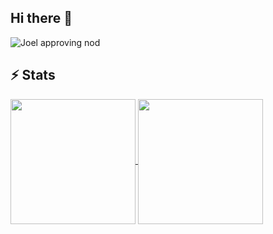 ## Hi there 👋

<!--
<div align="center"> 
  <p>numberOfVisitorsSince18-04-2025</p>
  <img src="https://profile-counter.glitch.me/joellehtonen/count.svg" alt="Visitor Count" />
</div>
-->


<img src="https://github.com/joellehtonen/joellehtonen/blob/main/giphy.gif" alt="Joel approving nod">


## ⚡️ Stats
<a href="https://github.com/joellehtonen/github-readme-stats">
  <img height=200 align="center" src="https://github-readme-stats.vercel.app/api?username=joellehtonen&show_icons=true" />
</a>
<a href="https://github.com/joellehtonen/convoychat">
  <img height=200 align="center" src="https://github-readme-stats.vercel.app/api/top-langs?username=joellehtonen&layout=compact&langs_count=8&card_width=320" />
</a>

<!--
![Snake animation](https://github.com/joellehtonen/joellehtonen/blob/output/github-contribution-grid-snake.svg)
-->

